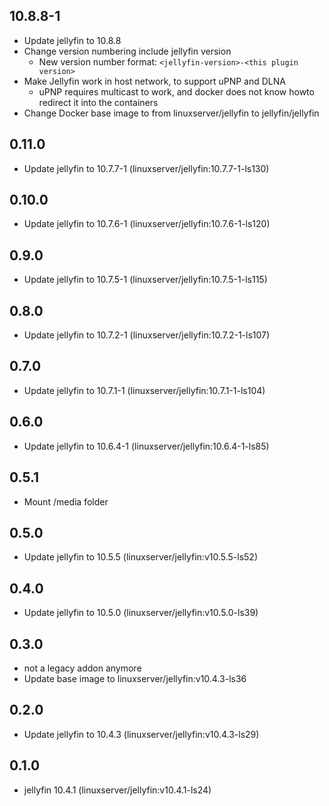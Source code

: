 ## 10.8.8-1

- Update jellyfin to 10.8.8
- Change version numbering include jellyfin version
  - New version number format: `<jellyfin-version>-<this plugin version>`
- Make Jellyfin work in host network, to support uPNP and DLNA
  - uPNP requires multicast to work, and docker does not know howto redirect it into the containers
- Change Docker base image to from linuxserver/jellyfin to jellyfin/jellyfin

## 0.11.0

 - Update jellyfin to 10.7.7-1 (linuxserver/jellyfin:10.7.7-1-ls130)

## 0.10.0

 - Update jellyfin to 10.7.6-1 (linuxserver/jellyfin:10.7.6-1-ls120)

## 0.9.0

 - Update jellyfin to 10.7.5-1 (linuxserver/jellyfin:10.7.5-1-ls115)

## 0.8.0

 - Update jellyfin to 10.7.2-1 (linuxserver/jellyfin:10.7.2-1-ls107)

## 0.7.0

 - Update jellyfin to 10.7.1-1 (linuxserver/jellyfin:10.7.1-1-ls104)

## 0.6.0

 - Update jellyfin to 10.6.4-1 (linuxserver/jellyfin:10.6.4-1-ls85)

## 0.5.1

 - Mount /media folder

## 0.5.0

 - Update jellyfin to 10.5.5 (linuxserver/jellyfin:v10.5.5-ls52)

## 0.4.0

 - Update jellyfin to 10.5.0 (linuxserver/jellyfin:v10.5.0-ls39)

## 0.3.0

 - not a legacy addon anymore
 - Update base image to linuxserver/jellyfin:v10.4.3-ls36
 
 ## 0.2.0

 - Update jellyfin to 10.4.3 (linuxserver/jellyfin:v10.4.3-ls29)

## 0.1.0

 - jellyfin 10.4.1 (linuxserver/jellyfin:v10.4.1-ls24)